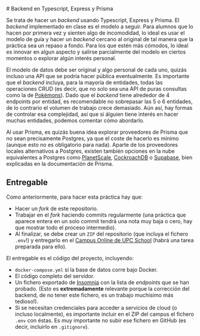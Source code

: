 # Backend en Typescript, Express y Prisma

Se trata de hacer un _backend_ usando Typescript, Express y Prisma. El _backend_ implementado en clase es el modelo a seguir. Para alumnos que lo hacen por primera vez y sienten algo de incomodidad, lo ideal es usar el modelo de guía y hacer un _backend_ cercano al original de tal manera que la práctica sea un repaso a fondo. Para los que estén más cómodos, lo ideal es innovar en algun aspecto y salirse parcialmente del modelo en ciertos momentos o explorar algún interés personal.

El modelo de datos debe ser original y algo personal de cada uno, quizás incluso una API que se podría hacer pública eventualmente. Es importante que el _backend_ incluya, para la mayoría de entidades, todas las operaciones CRUD (es decir, que no solo sea una API de puras consultas como la de [Pokémons](https://pokeapi.co)). Dado que el _backend_ tiene alrededor de 4 endpoints por entidad, es recomendable no sobrepasar las 5 o 6 entidades, de lo contrario el volumen de trabajo crece demasiado. Aún así, hay formas de controlar esa complejidad, así que si álguien tiene interés en hacer muchas entidades, podemos comentar cómo abordarlo.

Al usar Prisma, es quizás buena idea explorar proveedores de Prisma que no sean precisamente Postgres, ya que el coste de hacerlo es mínimo (aunque esto no es obligatorio para nada). Aparte de los proveedores locales alternativos a Postgres, existen también opciones en la nube equivalentes a Postgres como [PlanetScale](https://www.prisma.io/docs/guides/database/planetscale), [CockroachDB](https://www.prisma.io/docs/guides/database/cockroachdb) o [Supabase](https://www.prisma.io/docs/guides/database/supabase), bien explicadas en la documentación de Prisma.

## Entregable

Como anteriormente, para hacer esta práctica hay que:
- Hacer un _fork_ de este repositorio.
- Trabajar en el _fork_ haciendo commits regularmente (una práctica que aparece entera en un solo commit tendrá una nota muy baja o cero, hay que mostrar todo el proceso intermedio).
- Al finalizar, se debe crear un `ZIP` del repositorio (que incluya el fichero `.env`!) y entregarlo en el [Campus Online de UPC School](https://talent.upc.edu) (habrá una tarea preparada para ello).

El entregable es el código del proyecto, incluyendo:
- `docker-compose.yml` si la base de datos corre bajo Docker.
- El código completo del servidor.
- Un fichero exportado de [Insomnia](https://insomnia.rest/download) con la lista de _endpoints_ que se han probado. (Esto es **extremadamente** relevante porque la corrección del backend, de no tener este fichero, es un trabajo muchísimo más tedioso!).
- Si se necesitan credenciales para acceder a servicios de cloud (o incluso localmente), es importante incluir en el ZIP del campus el fichero `.env` con éstas. Es muy importante no subir ese fichero en GitHub (es decir, incluirlo en `.gitignore`).
